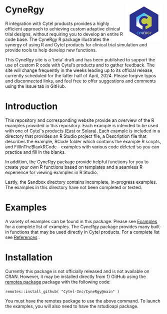 # CyneRgy <a href="https://Cytel-Inc.github.io/CyneRgy/"><img src="man/figures/logo.png" align="right" height="120" /></a>

R integration with Cytel products provides a highly efficient approach to achieving custom adaptive clinical trial designs, without requiring you to develop an entire R code base. The CyneRgy R package illustrates the synergy of using R and Cytel products for clinical trial simulation and provide tools to help develop new functions.  

This CyneRgy site is a ‘beta’ draft and has been published to support the use of custom R code with Cytel’s products and to gather feedback. The site will change frequently in the weeks leading up to its official release, currently scheduled for the latter half of April, 2024. Please forgive typos and disconnected links, and feel free to offer suggestions and comments using the Issue tab in GitHub. 


# Introduction 

This repository and corresponding website provide an overview of the R examples provided in this repository. Each example is intended to be used with one of Cytel's products (East or Solara).  Each example is included in a directory that provides an R Studio project file, a Description file that describes the example, RCode folder which contains the example R scripts, and FillInTheBlankRCode - examples with various code deleted so you can practice and fill in the blanks. 

In addition, the CyneRgy package provide helpful functions for you to create your own R functions based on templates and a seamless R experience for viewing examples in R Studio.   

Lastly, the Sandbox directory contains incomplete, in-progress examples. The examples in this directory have not been completed or tested. 

# Examples 
A variety of examples can be found in this package. Please see [Examples](articles/ExampleOutline.html) for a complete list of examples. The CyneRgy package provides many built-in functions that may be used directly in Cytel products. For a complete list see [References](reference/index.html) . 

# Installation 
Currently this package is not officially released and is not available on CRAN. However, it may be installed directly from 1) GitHub using the [remotes package](https://remotes.r-lib.org/) package with the following code:

```
remotes::install_github( "Cytel-Inc/CyneRgy@main" )
```

You must have the remotes package to use the above command.   To launch the examples, you will also need to have the rstudioapi package. 





